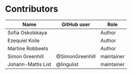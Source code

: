 # Contributors

Name | GitHub user | Role
--- | --- | ---
Sofia Oskolskaya |  | Author
Ezequiel Koile |  | Author
Martine Robbeets |  | Author
Simon Greenhill | @SimonGreenhill | maintainer
Johann-Mattis List      | @lingulist | maintainer